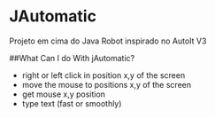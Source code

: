 # JAutomatic
Projeto em cima do Java Robot inspirado no AutoIt V3

##What Can I do With jAutomatic?

- right or left click in position x,y of the screen
- move the mouse to positions x,y of the screen
- get mouse x,y position
- type text (fast or smoothly)
